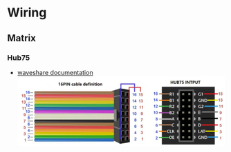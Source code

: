 # Wiring

## Matrix
### Hub75
- [waveshare documentation](https://www.waveshare.com/wiki/RGB-Matrix-P2.5-64x64)
![alt text](hub75.png)